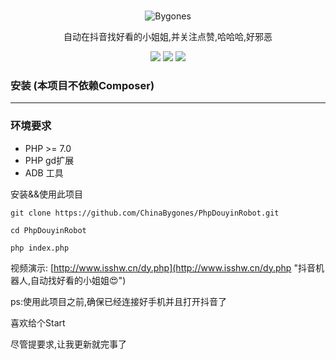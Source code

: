 
<br>

<p align="center">
<img src="https://gss3.bdstatic.com/-Po3dSag_xI4khGkpoWK1HF6hhy/baike/w%3D268%3Bg%3D0/sign=a81d72d973f0f736d8fe4b07326ed424/3801213fb80e7bec579e4747242eb9389a506bcb.jpg" alt="Bygones">
</p>

<p align="center">自动在抖音找好看的小姐姐,并关注点赞,哈哈哈,好邪恶</p>

<p align="center">
<img src="https://img.shields.io/badge/contact-Bygones-brightgreen.svg">
<img src="https://img.shields.io/badge/QQ%E7%BE%A4-179981870-blue.svg">
<img src="https://img.shields.io/badge/Version-0.0.1-orange.svg">
</p>

### 安装 (本项目不依赖Composer)

---

### 环境要求
* PHP >= 7.0
* PHP  gd扩展
* ADB 工具

安装&&使用此项目
```
git clone https://github.com/ChinaBygones/PhpDouyinRobot.git

cd PhpDouyinRobot

php index.php

```
视频演示: [http://www.isshw.cn/dy.php](http://www.isshw.cn/dy.php "抖音机器人,自动找好看的小姐姐😍")

ps:使用此项目之前,确保已经连接好手机并且打开抖音了

喜欢给个Start

尽管提要求,让我更新就完事了

